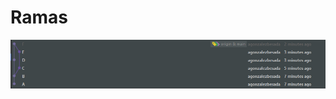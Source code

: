 # Ramas

![Foto de las branch](https://github.com/agonzalezbesada/COD_Boletin11_Git_Ramas/blob/main/Branches.png)
